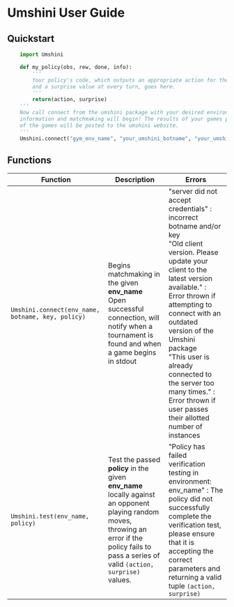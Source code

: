 # Umshini User Guide




## Quickstart
```python
    import Umshini

    def my_policy(obs, rew, done, info):
        '''
        Your policy's code, which outputs an appropriate action for the gym environment
        and a surprise value at every turn, goes here.
        '''
        return(action, surprise)
    '''
    Now call connect from the umshini package with your desired environment and user
    information and matchmaking will begin! The results of your games played as well as replays
    of the games will be posted to the umshini website.
    '''
    Umshini.connect("gym_env_name", "your_umshini_botname", "your_umshini_key", my_policy)
```
## Functions

| Function | Description | Errors                                                                                                                                                                                                                                                                                                                                                                                |
| --- | ----------- |---------------------------------------------------------------------------------------------------------------------------------------------------------------------------------------------------------------------------------------------------------------------------------------------------------------------------------------------------------------------------------------|
| `Umshini.connect(env_name, botname, key, policy)` | Begins matchmaking in the given **env_name** <br> Open successful connection, will notify when a tournament is found and when a game begins in stdout | "server did not accept credentials" : incorrect botname and/or key <br> "Old client version. Please update your client to the latest version available." : Error thrown if attempting to connect with an outdated version of the Umshini package <br> "This user is already connected to the server too many times." : Error thrown if user passes their allotted number of instances |
| `Umshini.test(env_name, policy)` | Test the passed **policy** in the given **env_name** locally against an opponent playing random moves, throwing an error if the policy fails to pass a series of valid `(action, surprise)` values. | "Policy has failed verification testing in environment: env_name" : The policy did not successfully complete the verification test, please ensure that it is accepting the correct parameters and returning a valid tuple `(action, surprise)`                                                                                                                                        |




